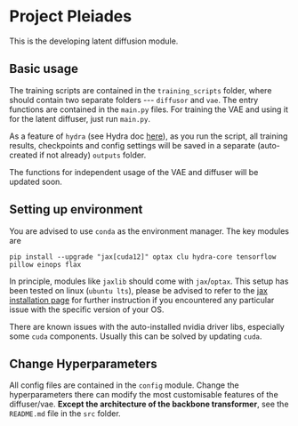 # Project Pleiades

This is the developing latent diffusion module.

## Basic usage

The training scripts are contained in the `training_scripts` folder, where should contain two separate folders --- `diffusor` and `vae`. 
The entry functions are contained in the `main.py` files. For training the VAE and using it for the latent diffuser, just run `main.py`. 

As a feature of `hydra` (see Hydra doc [here](https://hydra.cc/docs/intro/)), as you run the script, all training results,
checkpoints and config settings will be saved in a separate (auto-created if not already) `outputs` folder.

The functions for independent usage of the VAE and diffuser will be updated soon.

## Setting up environment

You are advised to use `conda` as the environment manager. The key modules are

```shell
pip install --upgrade "jax[cuda12]" optax clu hydra-core tensorflow pillow einops flax
```

In principle, modules like `jaxlib` should come with `jax`/`optax`. This setup has been tested on linux (`ubuntu lts`), please
be advised to refer to the [jax installation page](https://jax.readthedocs.io/en/latest/installation.html) for further instruction
if you encountered any particular issue with the specific version of your OS. 

There are known issues with the auto-installed nvidia driver libs, especially some `cuda` components. Usually this can be solved by
updating `cuda`. 

## Change Hyperparameters

All config files are contained in the `config` module. Change the hyperparameters there can modify the most customisable 
features of the diffuser/vae. **Except the architecture of the backbone transformer**, see the `README.md` file in the
`src` folder. 

